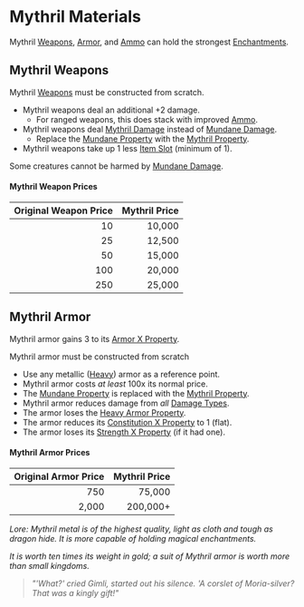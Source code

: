 # Mythril Materials
Mythril [Weapons](../Weapons.md), [Armor](../Armor.md), and [Ammo](../Individual%20Item%20Cards/Weapons/Weapon%20Properties/Ammo%20Property.md) can hold the strongest [Enchantments](../../../Magic/Enchanting/Enchanting.md).
## Mythril Weapons
Mythril [Weapons](../Weapons.md) must be constructed from scratch.

- Mythril weapons deal an additional +2 damage.
	- For ranged weapons, this does stack with improved [Ammo](../Individual%20Item%20Cards/Weapons/Weapon%20Properties/Ammo%20Property.md).
- Mythril weapons deal [Mythril Damage](../../../Damage%20Types/Mythril%20Damage.md) instead of [Mundane Damage](../../../Damage%20Types/Mundane%20Damage.md).
	- Replace the [Mundane Property](Mundane%20Property.md) with the [Mythril Property](Mythril%20Property.md).
- Mythril weapons take up 1 less [Item Slot](../../../Player%20Characters/Derived%20Statistics/Item%20Slots.md) (minimum of 1).

Some creatures cannot be harmed by [Mundane Damage](../../../Damage%20Types/Mundane%20Damage.md).
#### Mythril Weapon Prices

| Original Weapon Price | Mythril Price |
| --------------------: | ------------: |
|                    10 |        10,000 |
|                    25 |        12,500 |
|                    50 |        15,000 |
|                   100 |        20,000 |
|                   250 |        25,000 |
## Mythril Armor
Mythril armor gains 3 to its [Armor X Property](../Individual%20Item%20Cards/Armors/Armor%20Properties/Armor%20X%20Property.md).

Mythril armor must be constructed from scratch
- Use any metallic ([Heavy](../Individual%20Item%20Cards/Armors/Armor%20Properties/Heavy%20Armor%20Property.md)) armor as a reference point.
- Mythril armor costs *at least* 100x its normal price.
- The [Mundane Property](Mundane%20Property.md) is replaced with the [Mythril Property](Mythril%20Property.md).
- Mythril armor reduces damage from *all* [Damage Types](../../../Damage%20Types/!Damage%20Types.md).
- The armor loses the [Heavy Armor Property](../Individual%20Item%20Cards/Armors/Armor%20Properties/Heavy%20Armor%20Property.md).
- The armor reduces its [Constitution X Property](../Individual%20Item%20Cards/Armors/Armor%20Properties/Constitution%20X%20Property.md) to 1 (flat).
- The armor loses its [Strength X Property](../Individual%20Item%20Cards/Armors/Armor%20Properties/Strength%20X%20Property.md) (if it had one).
#### Mythril Armor Prices

| Original Armor Price | Mythril Price |
| -------------------: | ------------: |
|                  750 |        75,000 |
|                2,000 |      200,000+ |


*Lore:*
*Mythril metal is of the highest quality, light as cloth and tough as dragon hide. It is more capable of holding magical enchantments.* 

*It is worth ten times its weight in gold; a suit of Mythril armor is worth more than small kingdoms.*
> *"'What?' cried Gimli, started out his silence. 'A corslet of Moria-silver? That was a kingly gift!"*